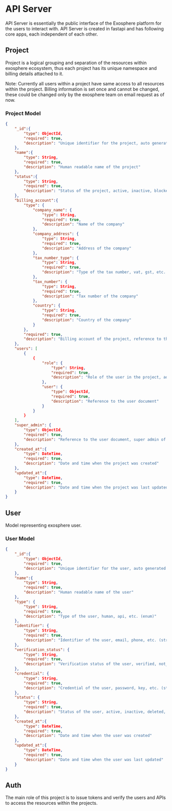 # API Server
API Server is essentially the public interface of the Exosphere platform for the users to interact with. API Server is created in fastapi and has following core apps, each independent of each other. 

## Project 
Project is a logical grouping and separation of the resources within exosphere ecosystem, thus each project has its unique namespace and billing details attached to it. 

Note: Currently all users within a project have same access to all resources within the project. Billing information is set once and cannot be changed, these could be changed only by the exosphere team on email request as of now.

### Project Model
```json
{
    "_id":{
        "type": ObjectId,
        "required": true,
        "description": "Unique identifier for the project, auto generated by database"
    },
    "name":{
        "type": String,
        "required": true,
        "description": "Human readable name of the project"
    },
    "status":{
        "type": String,
        "required": true,
        "description": "Status of the project, active, inactive, blocked, deleted (enum)"
    },
    "billing_account":{
        "type": {
            "company_name": {
                "type": String,
                "required": true,
                "description": "Name of the company"
            },
            "company_address": {
                "type": String,
                "required": true,
                "description": "Address of the company"
            },
            "tax_number_type": {
                "type": String,
                "required": true,
                "description": "Type of the tax number, vat, gst, etc. (enum)"
            },
            "tax_number": {
                "type": String,
                "required": true,
                "description": "Tax number of the company"
            },
            "country": {
                "type": String,
                "required": true,
                "description": "Country of the company"
            }
        },
        "required": true,
        "description": "Billing account of the project, reference to the billing account document"
    },
    "users": [
        {
            {
                "role": {
                    "type": String,
                    "required": true,
                    "description": "Role of the user in the project, admin, user, etc. (enum)"
                },
                "user": {
                    "type": ObjectId,
                    "required": true,
                    "description": "Reference to the user document"
                }
            }
        }
    ],
    "super_admin": {
        "type": ObjectId,
        "required": true,
        "description": "Reference to the user document, super admin of the project"
    },
    "created_at":{
        "type": DateTime,
        "required": true,
        "description": "Date and time when the project was created"
    },
    "updated_at":{ 
        "type": DateTime,
        "required": true,
        "description": "Date and time when the project was last updated"
    }
}
```

## User
Model representing exosphere user. 

### User Model
```json
{
    "_id":{
        "type": ObjectId,
        "required": true,
        "description": "Unique identifier for the user, auto generated by database"
    },
    "name":{
        "type": String,
        "required": true,
        "description": "Human readable name of the user"
    },
    "type": {
        "type": String,
        "required": true,
        "description": "Type of the user, human, api, etc. (enum)"
    },
    "identifier": {
        "type": String,
        "required": true,
        "description": "Identifier of the user, email, phone, etc. (string)"
    },
    "verification_status": {
        "type": String,
        "required": true,
        "description": "Verification status of the user, verified, not_verified, blocked, deleted, not_required (enum)"
    },
    "credential": {
        "type": String,
        "required": true,
        "description": "Credential of the user, password, key, etc. (string)"
    },
    "status": {
        "type": String,
        "required": true,
        "description": "Status of the user, active, inactive, deleted, blocked (enum)"
    },
    "created_at":{
        "type": DateTime,
        "required": true,
        "description": "Date and time when the user was created"
    },
    "updated_at":{
        "type": DateTime,
        "required": true,
        "description": "Date and time when the user was last updated"
    }
}
```

## Auth
The main role of this project is to issue tokens and verify the users and APIs to access the resources within the projects.

